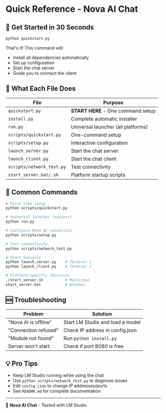 # Quick Reference - Nova AI Chat

## 🚀 Get Started in 30 Seconds

```bash
python quickstart.py
```
That's it! This command will:
- Install all dependencies automatically
- Set up configuration
- Start the chat server
- Guide you to connect the client

## 📁 What Each File Does

| File | Purpose |
|------|---------|
| `quickstart.py` | **START HERE** - One command setup |
| `install.py` | Complete automatic installer |
| `run.py` | Universal launcher (all platforms) |
| `scripts/quickstart.py` | One-command setup |
| `scripts/setup.py` | Interactive configuration |
| `launch_server.py` | Start the chat server |
| `launch_client.py` | Start the chat client |
| `scripts/network_test.py` | Test connectivity |
| `start_server.bat/.sh` | Platform startup scripts |

## 🔧 Common Commands

```bash
# First time setup
python scripts/quickstart.py

# Universal launcher (easiest)
python run.py

# Configure Nova AI connection  
python scripts/setup.py

# Test connectivity
python scripts/network_test.py

# Start manually
python launch_server.py    # Terminal 1
python launch_client.py    # Terminal 2

# Platform-specific shortcuts
./start_server.sh          # Mac/Linux
start_server.bat           # Windows
```

## 🆘 Troubleshooting

| Problem | Solution |
|---------|----------|
| "Nova AI is offline" | Start LM Studio and load a model |
| "Connection refused" | Check IP address in config.json |
| "Module not found" | Run `python install.py` |
| Server won't start | Check if port 8080 is free |

## 💡 Pro Tips

- Keep LM Studio running while using the chat
- Use `python scripts/network_test.py` to diagnose issues
- Edit `config.json` to change IP addresses/ports
- See `README.md` for complete documentation

---
🤖 **Nova AI Chat** - Tested with LM Studio
